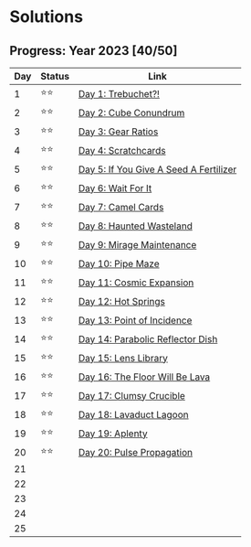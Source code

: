 # Solutions

## Progress: Year 2023 [40/50]

| Day | Status | Link                                           |
| --- | ------ | ---------------------------------------------- |
| 1   | ⭐⭐   | [Day 1: Trebuchet?!](day1)                     |
| 2   | ⭐⭐   | [Day 2: Cube Conundrum](day2)                  |
| 3   | ⭐⭐   | [Day 3: Gear Ratios](day3)                     |
| 4   | ⭐⭐   | [Day 4: Scratchcards](day4)                    |
| 5   | ⭐⭐   | [Day 5: If You Give A Seed A Fertilizer](day5) |
| 6   | ⭐⭐   | [Day 6: Wait For It](day6)                     |
| 7   | ⭐⭐   | [Day 7: Camel Cards](day7)                     |
| 8   | ⭐⭐   | [Day 8: Haunted Wasteland](day8)               |
| 9   | ⭐⭐   | [Day 9: Mirage Maintenance](day9)              |
| 10  | ⭐⭐   | [Day 10: Pipe Maze](day10)                     |
| 11  | ⭐⭐   | [Day 11: Cosmic Expansion](day11)              |
| 12  | ⭐⭐   | [Day 12: Hot Springs](day12)                   |
| 13  | ⭐⭐   | [Day 13: Point of Incidence](day13)            |
| 14  | ⭐⭐   | [Day 14: Parabolic Reflector Dish](day14)      |
| 15  | ⭐⭐   | [Day 15: Lens Library](day15)                  |
| 16  | ⭐⭐   | [Day 16: The Floor Will Be Lava](day16)        |
| 17  | ⭐⭐   | [Day 17: Clumsy Crucible](day17)               |
| 18  | ⭐⭐   | [Day 18: Lavaduct Lagoon](day18)               |
| 19  | ⭐⭐   | [Day 19: Aplenty](day19)                       |
| 20  | ⭐⭐   | [Day 20: Pulse Propagation](day20)             |
| 21  |        |                                                |
| 22  |        |                                                |
| 23  |        |                                                |
| 24  |        |                                                |
| 25  |        |                                                |

